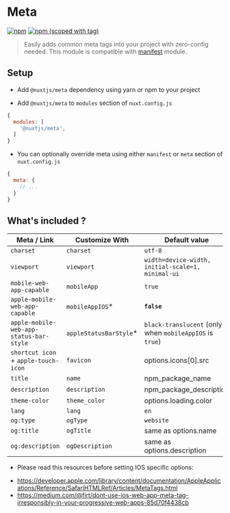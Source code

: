 # Meta
[![npm](https://img.shields.io/npm/dt/@nuxtjs/meta.svg?style=flat-square)](https://npmjs.com/package/@nuxtjs/meta)
[![npm (scoped with tag)](https://img.shields.io/npm/v/@nuxtjs/meta/latest.svg?style=flat-square)](https://npmjs.com/package/@nuxtjs/meta)

> Easily adds common meta tags into your project with zero-config needed.
This module is compatible with [manifest](../manifest) module.

## Setup

- Add `@nuxtjs/meta` dependency using yarn or npm to your project

- Add `@nuxtjs/meta` to `modules` section of `nuxt.config.js`
```js
{
  modules: [
    '@nuxtjs/meta',
  ]
} 
````

- You can optionally override meta using either `manifest` or `meta` section of `nuxt.config.js`
```js
{
  meta: {
    // ...
  }
}
``` 

## What's included ?
Meta / Link                            | Customize With        |   Default value 
---------------------------------------|-----------------------|-------------------
`charset`                              | `charset`             | `utf-8`
`viewport`                             | `viewport`            | `width=device-width, initial-scale=1, minimal-ui`
`mobile-web-app-capable`               | `mobileApp`           | `true`
`apple-mobile-web-app-capable`         | `mobileAppIOS`*       | **`false`**
`apple-mobile-web-app-status-bar-style`| `appleStatusBarStyle`*| `black-translucent` (only when `mobileAppIOS` is `true`)
`shortcut icon` + `apple-touch-icon`   | `favicon`             | options.icons[0].src
`title`                                | `name`                | npm_package_name
`description`                          | `description`         | npm_package_description
`theme-color`                          | `theme_color`         | options.loading.color
`lang`                                 | `lang`                | `en`
`og:type`                              | `ogType`              | `website`
`og:title`                             | `ogTitle`             | same as options.name
`og:description`                       | `ogDescription`       | same as options.description


* Please read this resources before setting IOS specific options:

- https://developer.apple.com/library/content/documentation/AppleApplications/Reference/SafariHTMLRef/Articles/MetaTags.html
- https://medium.com/@firt/dont-use-ios-web-app-meta-tag-irresponsibly-in-your-progressive-web-apps-85d70f4438cb